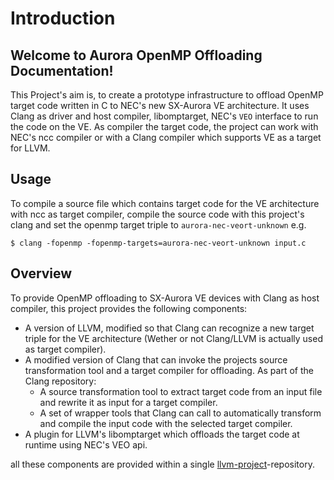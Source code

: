# Introduction
## Welcome to Aurora OpenMP Offloading Documentation!

This Project's aim is, to create a prototype infrastructure to offload
OpenMP target code written in C to NEC's new SX-Aurora VE architecture.
It uses Clang as driver and host compiler, libomptarget, NEC's `VEO`
interface to run the code on the VE. As compiler the target code, the
project can work with NEC's ncc compiler or with a Clang compiler which
supports VE as a target for LLVM.

## Usage

To compile a source file which contains target code for the VE
architecture with ncc as target compiler, compile the source code with
this project's clang and set the openmp target triple to
`aurora-nec-veort-unknown` e.g.

``` {.sourceCode .console}
$ clang -fopenmp -fopenmp-targets=aurora-nec-veort-unknown input.c
```

## Overview

To provide OpenMP offloading to SX-Aurora VE devices with Clang as host
compiler, this project provides the following components:

-   A version of LLVM, modified so that Clang can recognize a new target
    triple for the VE architecture (Wether or not Clang/LLVM is actually
    used as target compiler).
-   A modified version of Clang that can invoke the projects source
    transformation tool and a target compiler for offloading. As part of
    the Clang repository:
    -   A source transformation tool to extract target code from an
        input file and rewrite it as input for a target compiler.
    -   A set of wrapper tools that Clang can call to automatically
        transform and compile the input code with the selected target
        compiler.
-   A plugin for LLVM's libomptarget which offloads the target code at
    runtime using NEC's VEO api.

all these components are provided within a single
[llvm-project](https://github.com/rwth-hpc/llvm-project)-repository.
